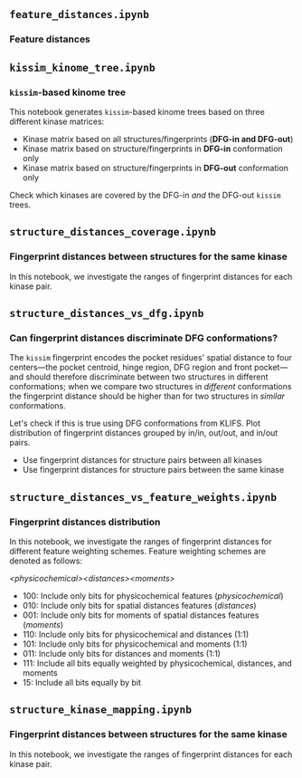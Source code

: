 ## `feature_distances.ipynb`

### Feature distances


## `kissim_kinome_tree.ipynb`

### `kissim`-based kinome tree

This notebook generates `kissim`-based kinome trees based on three different kinase matrices:

- Kinase matrix based on all structures/fingerprints (**DFG-in and DFG-out**)
- Kinase matrix based on structure/fingerprints in **DFG-in** conformation only
- Kinase matrix based on structure/fingerprints in **DFG-out** conformation only

Check which kinases are covered by the DFG-in *and* the DFG-out `kissim` trees. 


## `structure_distances_coverage.ipynb`

### Fingerprint distances between structures for the same kinase

In this notebook, we investigate the ranges of fingerprint distances for each kinase pair.


## `structure_distances_vs_dfg.ipynb`

### Can fingerprint distances discriminate DFG conformations?

The `kissim` fingerprint encodes the pocket residues' spatial distance to four centers&mdash;the pocket centroid, hinge region, DFG region and front pocket&mdash;and should therefore discriminate between two structures in different conformations; when we compare two structures in *different* conformations the fingerprint distance should be higher than for two structures in *similar* conformations.

Let's check if this is true using DFG conformations from KLIFS. Plot distribution of fingerprint distances grouped by in/in, out/out, and in/out pairs.

- Use fingerprint distances for structure pairs between all kinases
- Use fingerprint distances for structure pairs between the same kinase


## `structure_distances_vs_feature_weights.ipynb`

### Fingerprint distances distribution

In this notebook, we investigate the ranges of fingerprint distances for different feature weighting schemes.
Feature weighting schemes are denoted as follows: 

_\<physicochemical\>\<distances\>\<moments\>_

- $100$: Include only bits for physicochemical features (_physicochemical_)
- $010$: Include only bits for spatial distances features (_distances_)
- $001$: Include only bits for moments of spatial distances features (_moments_)
- $110$: Include only bits for physicochemical and distances (1:1)
- $101$: Include only bits for physicochemical and moments (1:1)
- $011$: Include only bits for distances and moments (1:1)
- $111$: Include all bits equally weighted by physicochemical, distances, and moments
- $15$: Include all bits equally by bit


## `structure_kinase_mapping.ipynb`

### Fingerprint distances between structures for the same kinase

In this notebook, we investigate the ranges of fingerprint distances for each kinase pair.
